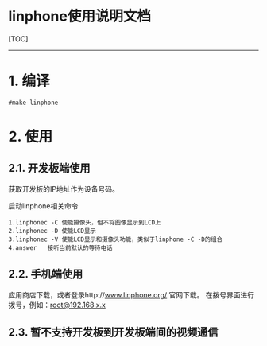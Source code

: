 linphone使用说明文档
==================
[TOC]
<!-- toc -->

----

# 1. 编译
```
#make linphone 
```
# 2. 使用

## 2.1. 开发板端使用
获取开发板的IP地址作为设备号码。

启动linphone相关命令
```
1.linphonec -C 使能摄像头，但不将图像显示到LCD上
2.linphonec -D 使能LCD显示
3.linphonec -V 使能LCD显示和摄像头功能，类似于linphone -C -D的组合
4.answer   接听当前默认的等待电话
```
## 2.2. 手机端使用
应用商店下载，或者登录http://www.linphone.org/ 官网下载。
在拨号界面进行拨号，例如：root@192.168.x.x

## 2.3. 暂不支持开发板到开发板端间的视频通信
